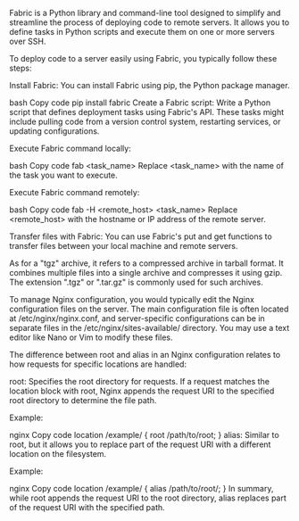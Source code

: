 Fabric is a Python library and command-line tool designed to simplify and streamline the process of deploying code to remote servers. It allows you to define tasks in Python scripts and execute them on one or more servers over SSH.

To deploy code to a server easily using Fabric, you typically follow these steps:

Install Fabric: You can install Fabric using pip, the Python package manager.

bash
Copy code
pip install fabric
Create a Fabric script: Write a Python script that defines deployment tasks using Fabric's API. These tasks might include pulling code from a version control system, restarting services, or updating configurations.

Execute Fabric command locally:

bash
Copy code
fab <task_name>
Replace <task_name> with the name of the task you want to execute.

Execute Fabric command remotely:

bash
Copy code
fab -H <remote_host> <task_name>
Replace <remote_host> with the hostname or IP address of the remote server.

Transfer files with Fabric: You can use Fabric's put and get functions to transfer files between your local machine and remote servers.

As for a "tgz" archive, it refers to a compressed archive in tarball format. It combines multiple files into a single archive and compresses it using gzip. The extension ".tgz" or ".tar.gz" is commonly used for such archives.

To manage Nginx configuration, you would typically edit the Nginx configuration files on the server. The main configuration file is often located at /etc/nginx/nginx.conf, and server-specific configurations can be in separate files in the /etc/nginx/sites-available/ directory. You may use a text editor like Nano or Vim to modify these files.

The difference between root and alias in an Nginx configuration relates to how requests for specific locations are handled:

root: Specifies the root directory for requests. If a request matches the location block with root, Nginx appends the request URI to the specified root directory to determine the file path.

Example:

nginx
Copy code
location /example/ {
    root /path/to/root;
}
alias: Similar to root, but it allows you to replace part of the request URI with a different location on the filesystem.

Example:

nginx
Copy code
location /example/ {
    alias /path/to/root/;
}
In summary, while root appends the request URI to the root directory, alias replaces part of the request URI with the specified path.
